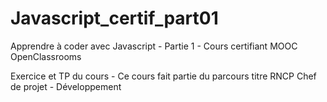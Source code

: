 # Javascript_certif_part01
Apprendre à coder avec Javascript - Partie 1 - Cours certifiant MOOC OpenClassrooms

Exercice et TP du cours - Ce cours fait partie du parcours titre RNCP Chef de projet - Développement
